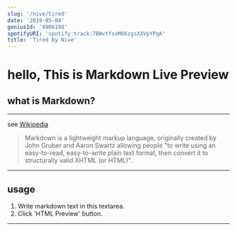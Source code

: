 ```yaml
---
slug: '/nive/tired'
date: '2019-05-04'
geniusId: '4906198'
spotifyURI: 'spotify:track:7BWvtYsoM6KzgsXXVpYPqA'
title: 'Tired by Nive'
---
```


# hello, This is Markdown Live Preview

## what is Markdown?

---

see [Wikipedia](https://en.wikipedia.org/wiki/Markdown)

> Markdown is a lightweight markup language, originally created by John Gruber and Aaron Swartz allowing people "to
> write using an easy-to-read, easy-to-write plain text format, then convert it to structurally valid XHTML (or HTML)".

---

## usage

1. Write markdown text in this textarea.
2. Click 'HTML Preview' button.

---

